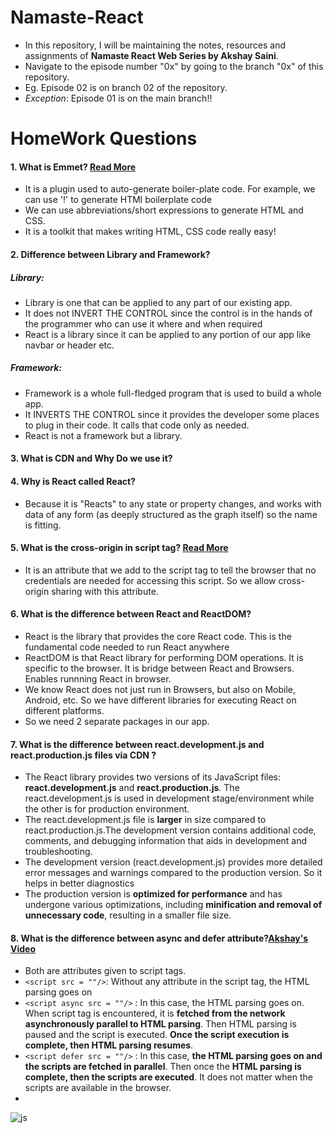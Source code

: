 # Namaste-React
- In this repository, I will be maintaining the notes, resources and assignments of **Namaste React Web Series by Akshay Saini**.
- Navigate to the episode number "0x" by going to the branch "0x" of this repository.
- Eg. Episode 02 is on branch 02 of the repository.
- *Exception*: Episode 01 is on the main branch!!

# HomeWork Questions
#### 1. What is Emmet? [Read More](https://emmet.io/)
   - It is a plugin used to auto-generate boiler-plate code. For example, we can use '!' to generate HTMl boilerplate code
   - We can use abbreviations/short expressions to generate HTML and CSS.
   - It is a toolkit that makes writing HTML, CSS code really easy!
     
#### 2. Difference between Library and Framework?
   ##### Library:
   - Library is one that can be applied to any part of our existing app.
   - It does not INVERT THE CONTROL since the control is in the hands of the programmer who can use it where and when required
   - React is a library since it can be applied to any portion of our app like navbar or header etc.

   ##### Framework:
   - Framework is a whole full-fledged program that is used to build a whole app.
   - It INVERTS THE CONTROL since it provides the developer some places to plug in their code. It calls that code only as needed.
   - React is not a framework but a library.

#### 3. What is CDN and Why Do we use it?
#### 4. Why is React called React?
   - Because it is "Reacts" to any state or property changes, and works with data of any form (as deeply structured as the graph itself) so the name is fitting.
#### 5. What is the cross-origin in script tag? [Read More](https://developer.mozilla.org/en-US/docs/Web/HTML/Attributes/crossorigin)
   - It is an attribute that we add to the script tag to tell the browser that no credentials are needed for accessing this script. So we allow cross-origin sharing with this attribute.
   
#### 6. What is the difference between React and ReactDOM?
   - React is the library that provides the core React code. This is the fundamental code needed to run React anywhere
   - ReactDOM is that React library for performing DOM operations. It is specific to the browser. It is bridge between React and Browsers. Enables runnning React in browser.
   - We know React does not just run in Browsers, but also on Mobile, Android, etc. So we have different libraries for executing React on different platforms.
   - So we need 2 separate packages in our app.

#### 7. What is the difference between react.development.js and react.production.js files via CDN ?
   - The React library provides two versions of its JavaScript files: **react.development.js** and **react.production.js**. The react.development.js is used in development stage/environment while the other is for production environment.
   - The react.development.js file is **larger** in size compared to react.production.js.The development version contains additional code, comments, and debugging information that aids in development and troubleshooting.
   - The development version (react.development.js) provides more detailed error messages and warnings compared to the production version. So it helps in better diagnostics
   - The production version is **optimized for performance** and has undergone various optimizations, including **minification and removal of unnecessary code**, resulting in a smaller file size.

#### 8. What is the difference between async and defer attribute?[Akshay's Video](https://www.youtube.com/watch?v=IrHmpdORLu8)
   - Both are attributes given to script tags.
   - `<script src = ""/>`: Without any attribute in the script tag, the HTML parsing goes on
   - `<script async src = ""/>` : In this case, the HTML parsing goes on. When script tag is encountered, it is **fetched from the network asynchronously parallel to HTML parsing**. Then HTML parsing is paused and the script is executed. **Once the script execution is complete, then HTML parsing resumes**.
   - `<script defer src = ""/>` : In this case, **the HTML parsing goes on and the scripts are fetched in parallel**. Then once the **HTML parsing is complete, then the scripts are executed**. It does not matter when the scripts are available in the browser.
   - 
  ![js](https://github.com/himuuuuuuuuu/Namaste-React/assets/122732514/dcf36e54-5b2b-48a0-9106-5a41e013ed45)



